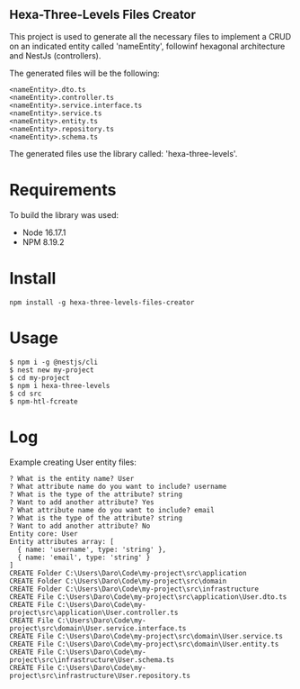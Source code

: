 ## Hexa-Three-Levels Files Creator


This project is used to generate all the necessary files to implement a CRUD on an indicated entity called 'nameEntity', followinf hexagonal architecture and NestJs (controllers).

The generated files will be the following:
```
<nameEntity>.dto.ts
<nameEntity>.controller.ts
<nameEntity>.service.interface.ts
<nameEntity>.service.ts
<nameEntity>.entity.ts
<nameEntity>.repository.ts
<nameEntity>.schema.ts
```
The generated files use the library called: 'hexa-three-levels'.

# Requirements

To build the library was used:
* Node 16.17.1
* NPM 8.19.2

# Install

```npm install -g hexa-three-levels-files-creator```

# Usage

```
$ npm i -g @nestjs/cli
$ nest new my-project
$ cd my-project
$ npm i hexa-three-levels
$ cd src
$ npm-htl-fcreate
```


# Log

Example creating User entity files:

```
? What is the entity name? User
? What attribute name do you want to include? username
? What is the type of the attribute? string
? Want to add another attribute? Yes
? What attribute name do you want to include? email
? What is the type of the attribute? string
? Want to add another attribute? No
Entity core: User
Entity attributes array: [
  { name: 'username', type: 'string' },
  { name: 'email', type: 'string' }
]
CREATE Folder C:\Users\Daro\Code\my-project\src\application
CREATE Folder C:\Users\Daro\Code\my-project\src\domain
CREATE Folder C:\Users\Daro\Code\my-project\src\infrastructure
CREATE File C:\Users\Daro\Code\my-project\src\application\User.dto.ts
CREATE File C:\Users\Daro\Code\my-project\src\application\User.controller.ts
CREATE File C:\Users\Daro\Code\my-project\src\domain\User.service.interface.ts
CREATE File C:\Users\Daro\Code\my-project\src\domain\User.service.ts
CREATE File C:\Users\Daro\Code\my-project\src\domain\User.entity.ts
CREATE File C:\Users\Daro\Code\my-project\src\infrastructure\User.schema.ts
CREATE File C:\Users\Daro\Code\my-project\src\infrastructure\User.repository.ts
```
